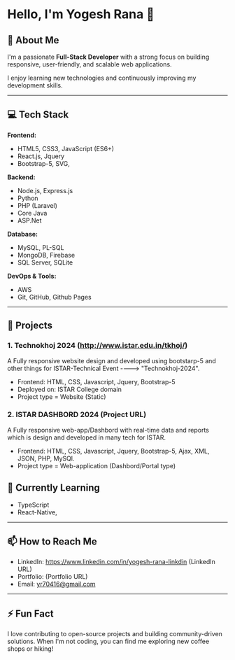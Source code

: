 # Hello, I'm Yogesh Rana 👋

## 🚀 About Me
I'm a passionate **Full-Stack Developer** with a strong focus on building responsive, user-friendly, and scalable web applications.

I enjoy learning new technologies and continuously improving my development skills.

---

## 💻 Tech Stack

**Frontend:**
- HTML5, CSS3, JavaScript (ES6+)
- React.js, Jquery
- Bootstrap-5, SVG, 

**Backend:**
- Node.js, Express.js
- Python 
- PHP (Laravel)
- Core Java
- ASP.Net

**Database:**
- MySQL, PL-SQL
- MongoDB, Firebase
- SQL Server, SQLite

**DevOps & Tools:**
- AWS
- Git, GitHub, Github Pages

---

## 📂 Projects

### 1. Technokhoj 2024 (http://www.istar.edu.in/tkhoj/)
A Fully responsive website design and developed using bootstarp-5 and other things for ISTAR-Technical Event ----> "Technokhoj-2024".

- Frontend: HTML, CSS, Javascript, Jquery, Bootstrap-5
- Deployed on: ISTAR College domain
- Project type = Website (Static)

### 2. ISTAR DASHBORD 2024 (Project URL)
A Fully responsive web-app/Dashbord with real-time data and reports which is design and developed in many tech for ISTAR.

- Frontend: HTML, CSS, Javascript, Jquery, Bootstrap-5, Ajax, XML, JSON, PHP, MySQl.
- Project type = Web-application (Dashbord/Portal type)

<!-- ### 2. [Project Name](Project URL)
A brief description of the project. Include key features, tech stack, and the purpose.

- Frontend: Vue.js, Vuetify
- Backend: Python, Flask, PostgreSQL
- Deployed on: Heroku

--- -->


## 🌱 Currently Learning
- TypeScript
- React-Native,
  
---

## 📫 How to Reach Me
- LinkedIn: https://www.linkedin.com/in/yogesh-rana-linkdin (LinkedIn URL)
- Portfolio: (Portfolio URL)
- Email: yr70416@gmail.com

---

## ⚡ Fun Fact
I love contributing to open-source projects and building community-driven solutions. When I'm not coding, you can find me exploring new coffee shops or hiking!

<!---
yogeshrana-1209/yogeshrana-1209 is a ✨ special ✨ repository because its `README.md` (this file) appears on your GitHub profile.
You can click the Preview link to take a look at your changes.
--->
